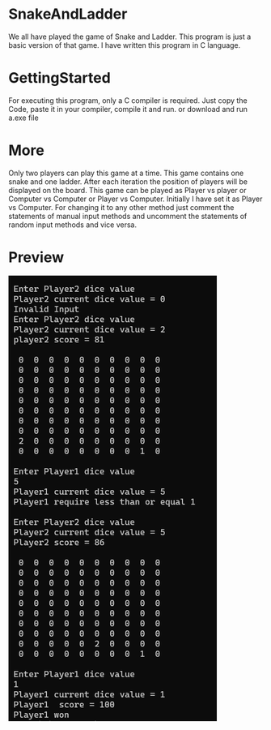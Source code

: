 # SnakeAndLadder
We all have played the game of Snake and Ladder. 
This program is just a basic version of that game. 
I have written this program in C language.

# GettingStarted
For executing this program, only a C compiler is required.
Just copy the Code, paste it in your compiler, compile it and run.
or
download and run a.exe file

# More
Only two players can play this game at a time. This game contains one snake and one ladder.
After each iteration the position of players will be displayed on the board.
This game can be played as Player vs player or Computer vs Computer or Player vs Computer.
Initially I have set it as Player vs Computer. For changing it to any other method just comment the statements of manual input methods 
and uncomment the statements of random input methods and vice versa.

# Preview
<img src="gamepreview.png">
